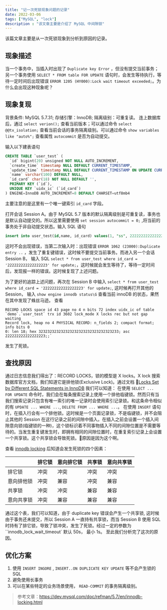 ```yaml
---
title: "记一次死锁现象问题的记录"
date: 2022-03-06
tags: ["MySQL", "lock"]
description : "该文章主要是介绍了 MySQL 中间隙锁"
---
```

该篇文章主要是从一次死锁现象到分析到原因的记录。
## 现象描述
当一个事务中，当插入时出现了 `Duplicate key Error` ，但没有提交当前事务；另一个事务使用 `SELECT * FROM table FOR UPDATE` 语句时，会发生等待执行，等待一定时间后出现错误 `ERROR 1205 (HY000):Lock wait timeout exceeded;`。为什么会出现这种现象呢？


## 现象复现
背景条件: MySQL 5.7.31; 存储引擎：InnoDB; 隔离级别：可重复读。
连上数据库后，通过 `select verion();` 查看当前版本；可以通过命令 `select @@tx_isolation;` 查看当前会话的事务隔离级别。可以通过命令 `show variables like "auto%";` 查看属性 `autocommit` 是否为自动提交。

输入以下建表语句
```SQL
CREATE TABLE `user_test` (
  `id` bigint(20) unsigned NOT NULL AUTO_INCREMENT,
  `create_time` timestamp NULL DEFAULT CURRENT_TIMESTAMP,
  `update_time` timestamp NULL DEFAULT CURRENT_TIMESTAMP ON UPDATE CURRENT_TIMESTAMP,
  `name` varchar(100) DEFAULT NULL,
  `id_card` char(18) NOT NULL DEFAULT '',
  PRIMARY KEY (`id`),
  UNIQUE KEY `uidx_ic` (`id_card`)
) ENGINE=InnoDB AUTO_INCREMENT=8 DEFAULT CHARSET=utf8mb4
```
主要注意的是这里有一个唯一键索引 `id_card` 字段。

打开会话 Session A。由于 MySQL 5.7 版本的默认隔离级别是可重复读，事务也是默认自动提交的。所以这里需要使用 `set session autocommit = 0;` ,将当前的事务处于非自动提交状态。输入 SQL 语句
```sql
insert into user_test(id,name, id_card) values(1, "ss", 222222222222222223);
```
这时不会出现错误，当第二次输入时：出现错误 `ERROR 1062 (23000):Duplicate entry ..` ，发生了重复键错误，这时候不要提交当前事务。而进入另一个会话 Session B， 输入 SQL `select * from user_test where id_card = '222222222222222223' for update;`，这时候就会发生等待了，等待一定时间后，发现报一样的错误。这时候复现了上述问题。

为了更好的追踪上述问题，再次在 Session B 中输入 `select * from user_test where id_card = '222222222222222223' for update;`, 这时候再打开其他的 Session， 输入 `show engine innodb status\G` 查看当前 innoDB 的状态，果然在其中发现了蛛丝马迹。
查看
 ```log
 RECORD LOCKS space id 43 page no 4 n bits 72 index uidx_ic of table `demo`.`user_test` trx id 3602 lock_mode X locks rec but not gap waiting
Record lock, heap no 4 PHYSICAL RECORD: n_fields 2; compact format; info bits 0
 0: len 18; hex 323232323232323232323232323232323233; asc 222222222222222223;;`
 ```
 发生了死锁。

## 查找原因
通过日志信息我们得出了：RECORD LOCKS，锁的模型是 X locks。X lock 搜索数据库官方文档，我们知道它是排他锁(Exclusive Lock)。通过文档 [Locks Set by Different SQL Statements in InnoDB](https://dev.mysql.com/doc/refman/5.7/en/innodb-locks-set.html) 我们可以知道：
在使用 `SELECT ... FOR UPDATE` 命令时，我们会在每条搜索记录上使用一个排他临键锁。然而只有当我们搜索记录只包含有唯一索引的唯一记录时会使用索引记录锁。和这条命令相似的有 `UPDATE ... WHERE ...`, `DELETE FROM ... WHERE ...`。
在使用 `INSERT` 语句时，在插入行会有一个排他锁。这时候是一个页面记录锁，不是临键锁，并不会阻止其他的 Session 在这行记录之前的间隙中插入。在插入之前会设置一个插入间隙意向锁(临键锁的一种)，这个锁标识着不同事物插入不同的间隙位置是不需要等待的。当发生重复键发生时，即拥有相同的间隙位置时，在重复索引记录上会设置一个共享锁。这个共享锁会导致死锁。原因是因为这个啊。

查看 [innodb locking](https://dev.mysql.com/doc/refman/5.7/en/innodb-locking.html) 后知道会发生死锁的四个因素：

| | 排它锁 | 意向排它锁 | 共享锁 | 意向共享锁|
|:--- |:---|:---|:---|:---|
| 排它锁 | 冲突 |冲突 |冲突 | 冲突 |
|意向排他锁 |冲突 |兼容 | 冲突 | 兼容 |
| 共享锁 | 冲突 | 冲突 | 兼容 | 兼容 |
| 意向共享锁 | 冲突 | 兼容 | 兼容 | 兼容 |

通过这个表，我们可以知道，由于 duplicate key 错误会产生一个共享锁, 这时候由于事务还未提交，所以 Session A 一直持有共享锁，而当 Session B 使用 SQL 时持有了排它锁，导致了锁冲突，发生了死锁。经过一定的参数为 ``innodb_lock_wait_timeout` 默认 50s， 最小 1s。
至此我们分析完了这次的原因。

## 优化方案
1. 使用 `INSERT INGORE` , `INSERT..ON DUPLICATE KEY UPDATE` 等不会产生锁的 SQL
2. 避免使用长事务
3. 可以在某些特定的业务场景使用， `READ-COMMIT` 的事务隔离级别。

> 参考文章：https://dev.mysql.com/doc/refman/5.7/en/innodb-locking.html